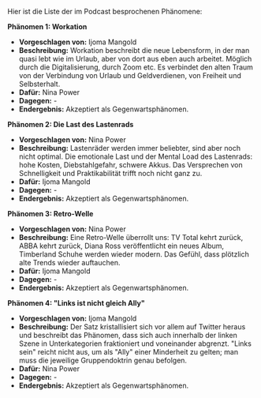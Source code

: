 Hier ist die Liste der im Podcast besprochenen Phänomene:

**Phänomen 1: Workation**
* **Vorgeschlagen von:** Ijoma Mangold
* **Beschreibung:** Workation beschreibt die neue Lebensform, in der man quasi lebt wie im Urlaub, aber von dort aus eben auch arbeitet.  Möglich durch die Digitalisierung, durch Zoom etc.  Es verbindet den alten Traum von der Verbindung von Urlaub und Geldverdienen, von Freiheit und Selbsterhalt.
* **Dafür:** Nina Power
* **Dagegen:** -
* **Endergebnis:** Akzeptiert als Gegenwartsphänomen.

**Phänomen 2: Die Last des Lastenrads**
* **Vorgeschlagen von:** Nina Power
* **Beschreibung:** Lastenräder werden immer beliebter, sind aber noch nicht optimal.  Die emotionale Last und der Mental Load des Lastenrads:  hohe Kosten,  Diebstahlgefahr, schwere Akkus. Das Versprechen von Schnelligkeit und Praktikabilität trifft noch nicht ganz zu.
* **Dafür:** Ijoma Mangold
* **Dagegen:** -
* **Endergebnis:** Akzeptiert als Gegenwartsphänomen.

**Phänomen 3: Retro-Welle**
* **Vorgeschlagen von:** Nina Power
* **Beschreibung:** Eine Retro-Welle überrollt uns:  TV Total kehrt zurück, ABBA kehrt zurück, Diana Ross veröffentlicht ein neues Album, Timberland Schuhe werden wieder modern.  Das Gefühl, dass plötzlich alte Trends wieder auftauchen.
* **Dafür:** Ijoma Mangold
* **Dagegen:** -
* **Endergebnis:** Akzeptiert als Gegenwartsphänomen.

**Phänomen 4: "Links ist nicht gleich Ally"**
* **Vorgeschlagen von:** Ijoma Mangold
* **Beschreibung:** Der Satz kristallisiert sich vor allem auf Twitter heraus und beschreibt das Phänomen, dass sich auch innerhalb der linken Szene in Unterkategorien fraktioniert und voneinander abgrenzt. "Links sein" reicht nicht aus, um als "Ally" einer Minderheit zu gelten; man muss die jeweilige Gruppendoktrin genau befolgen.
* **Dafür:** Nina Power
* **Dagegen:** -
* **Endergebnis:** Akzeptiert als Gegenwartsphänomen.
